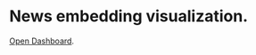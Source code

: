 # News embedding visualization.

[Open Dashboard](https://projector.tensorflow.org/?config=https://raw.githubusercontent.com/searchergo/visualize-news/main/config.json).
